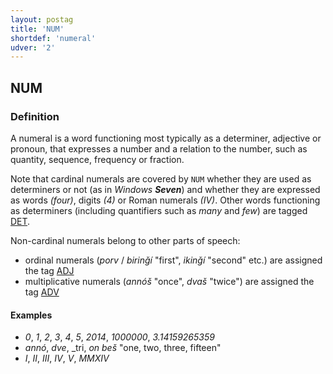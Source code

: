 ```yaml
---
layout: postag
title: 'NUM'
shortdef: 'numeral'
udver: '2'
---
```


## NUM

### Definition

A numeral is a word functioning most typically as a determiner, adjective or pronoun, that expresses a number and a relation to the number, 
such as quantity, sequence, frequency or fraction.

Note that cardinal numerals are covered by `NUM` whether they are used as determiners or not (as in _Windows <b>Seven</b>_) and whether 
they are expressed as words _(four)_, digits _(4)_ or Roman numerals _(IV)_.
Other words functioning as determiners (including quantifiers such as _many_ and _few_) are tagged [DET](DET.md).


Νon-cardinal numerals belong to other parts of speech: 
- ordinal numerals  (_porv_ / _birinǧí_ "first", _ikinǧí_ "second" etc.) are assigned the tag [ADJ](ADJ.md)
- multiplicative numerals (_annóš_ "once", _dvaš_ "twice") are assigned the tag [ADV](ADV.md)

#### Examples

- _0_, _1_, _2_, _3_, _4_, _5_, _2014_, _1000000_, _3.14159265359_
- _annó_, _dve_, _tri, _on beš_ "one, two, three, fifteen"
- _I_, _II_, _III_, _IV_, _V_, _MMXIV_

